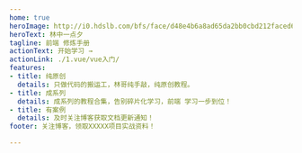 ```yaml
---
home: true
heroImage: http://i0.hdslb.com/bfs/face/d48e4b6a8ad65da2bb0cbd212faced604f7d3262.jpg
heroText: 林中一点夕
tagline: 前端 修炼手册
actionText: 开始学习 →
actionLink: ./1.vue/vue入门/
features:
- title: 纯原创
  details: 只做代码的搬运工，林哥纯手敲，纯原创教程。
- title: 成系列
  details: 成系列的教程合集，告别碎片化学习，前端 学习一步到位！
- title: 有案例
  details: 及时关注博客获取文档更新通知！
footer: 关注博客，领取XXXXX项目实战资料！

---
```

